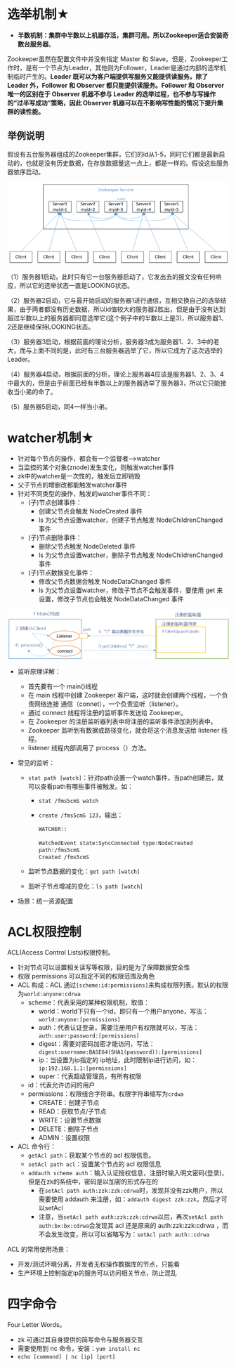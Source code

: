 # 选举机制★

- **半数机制：集群中半数以上机器存活，集群可用。所以Zookeeper适合安装奇数台服务器**。

Zookeeper虽然在配置文件中并没有指定 Master 和 Slave。但是，Zookeeper工作时，是有一个节点为Leader，其他则为Follower，Leader是通过内部的选举机制临时产生的。**Leader 既可以为客户端提供写服务又能提供读服务。除了 Leader 外，Follower 和 Observer 都只能提供读服务。Follower 和 Observer 唯一的区别在于 Observer 机器不参与 Leader 的选举过程，也不参与写操作的“过半写成功”策略，因此 Observer 机器可以在不影响写性能的情况下提升集群的读性能。**



## 举例说明

假设有五台服务器组成的Zookeeper集群，它们的id从1-5，同时它们都是最新启动的，也就是没有历史数据，在存放数据量这一点上，都是一样的。假设这些服务器依序启动。

![](../../images/Zookeeper-voteSample.png)

（1）服务器1启动，此时只有它一台服务器启动了，它发出去的报文没有任何响应，所以它的选举状态一直是LOOKING状态。

（2）服务器2启动，它与最开始启动的服务器1进行通信，互相交换自己的选举结果，由于两者都没有历史数据，所以id值较大的服务器2胜出，但是由于没有达到超过半数以上的服务器都同意选举它(这个例子中的半数以上是3)，所以服务器1、2还是继续保持LOOKING状态。

（3）服务器3启动，根据前面的理论分析，服务器3成为服务器1、2、3中的老大，而与上面不同的是，此时有三台服务器选举了它，所以它成为了这次选举的Leader。

（4）服务器4启动，根据前面的分析，理论上服务器4应该是服务器1、2、3、4中最大的，但是由于前面已经有半数以上的服务器选举了服务器3，所以它只能接收当小弟的命了。

（5）服务器5启动，同4一样当小弟。



# watcher机制★

- 针对每个节点的操作，都会有一个监督者——>watcher
- 当监控的某个对象(znode)发生变化，则触发watcher事件
- zk中的watcher是一次性的，触发后立即销毁
- 父子节点的增删改都能触发watcher事件
- 针对不同类型的操作，触发的watcher事件不同：
  - (子)节点创建事件：
    - 创建父节点会触发 NodeCreated 事件
    - ls 为父节点设置watcher，创建子节点触发 NodeChildrenChanged事件
  - (子)节点删除事件：
    - 删除父节点触发 NodeDeleted 事件
    - ls 为父节点设置watcher，删除子节点触发 NodeChildrenChanged事件
  - (子)节点数据变化事件：
    - 修改父节点数据会触发 NodeDataChanged 事件
    - ls 为父节点设置watcher，修改子节点不会触发事件，要使用 get 来设置，修改子节点也会触发 NodeDataChanged 事件

![](../../images/Zookeeper-listener.png)

- 监听原理详解：

  - 首先要有一个 main()线程
  - 在 main 线程中创建 Zookeeper 客户端，这时就会创建两个线程，一个负责网络连接
    通信（connet），一个负责监听（listener）。
  - 通过 connect 线程将注册的监听事件发送给 Zookeeper。
  - 在 Zookeeper 的注册监听器列表中将注册的监听事件添加到列表中。
  - Zookeeper 监听到有数据或路径变化，就会将这个消息发送给 listener 线程。
  - listener 线程内部调用了 process（）方法。

- 常见的监听：

  - `stat path [watch]`：针对path设置一个watch事件，当path创建后，就可以查看path有哪些事件被触发。如：

    - `stat /fms5cmS watch`

    - `create /fms5cmS 123`，输出：

      ```shell
      WATCHER::
      
      WatchedEvent state:SyncConnected type:NodeCreated path:/fms5cmS
      Created /fms5cmS
      ```

  - 监听节点数据的变化：`get path [watch]`

  - 监听子节点增减的变化：`ls path [watch]`

- 场景：统一资源配置



# ACL权限控制

ACL(Access Control Lists)权限控制。

- 针对节点可以设置相关读写等权限，目的是为了保障数据安全性
- 权限 permissions 可以指定不同的权限范围及角色
- ACL 构成：ACL 通过`[scheme:id:permissions]`来构成权限列表。默认的权限为`world:anyone:cdrwa`
  - scheme：代表采用的某种权限机制，取值：
    - world：world下只有一个id，即只有一个用户anyone，写法：`world:anyone:[permissions]`
    - auth：代表认证登录，需要注册用户有权限就可以，写法：`auth:user:password:[permissions]`
    - digest：需要对密码加密才能访问，写法：`digest:username:BASE64(SHA1(password)):[permissions]`
    - ip：当设置为ip指定的 ip地址，此时限制ip进行访问，如：`ip:192.168.1.1:[permissions]`
    - super：代表超级管理员，有所有权限
  - id：代表允许访问的用户
  - permissions：权限组合字符串。权限字符串缩写为`crdwa`
    - CREATE：创建子节点
    - READ：获取节点/子节点
    - WRITE：设置节点数据
    - DELETE：删除子节点
    - ADMIN：设置权限
- ACL 命令行：
  - `getAcl path`：获取某个节点的 acl 权限信息。
  - `setAcl path acl`：设置某个节点的 acl 权限信息
  - `addauth scheme auth`：输入认证授权信息，注册时输入明文密码(登录)，但是在zk的系统中，密码是以加密的形式存在的
    - 在`setAcl path auth:zzk:zzk:cdrwa`时，发现并没有zzk用户，所以需要使用 addauth 来注册，如：`addauth digest zzk:zzk`，然后才可以setAcl
    - 注意，当`setAcl path auth:zzk:zzk:cdrwa`以后，再次`setAcl path auth:bx:bx:cdrwa`会发现其 acl 还是原来的 auth:zzk:zzk:cdrwa ，而不会发生改变，所以可以省略写为：`setAcl path auth::cdrwa`

ACL 的常用使用场景：

- 开发/测试环境分离，开发者无权操作数据库的节点，只能看
- 生产环境上控制指定ip的服务可以访问相关节点，防止混乱



# 四字命令

Four Letter Words。

- zk 可通过其自身提供的简写命令与服务器交互
- 需要使用到 nc 命令，安装：`yum install nc`
- `echo [commond] | nc [ip] [port]`













